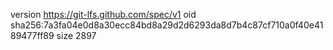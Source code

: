 version https://git-lfs.github.com/spec/v1
oid sha256:7a3fa04e0d8a30ecc84bd8a29d2d6293da8d7b4c87cf710a0f40e4189477ff89
size 2897
